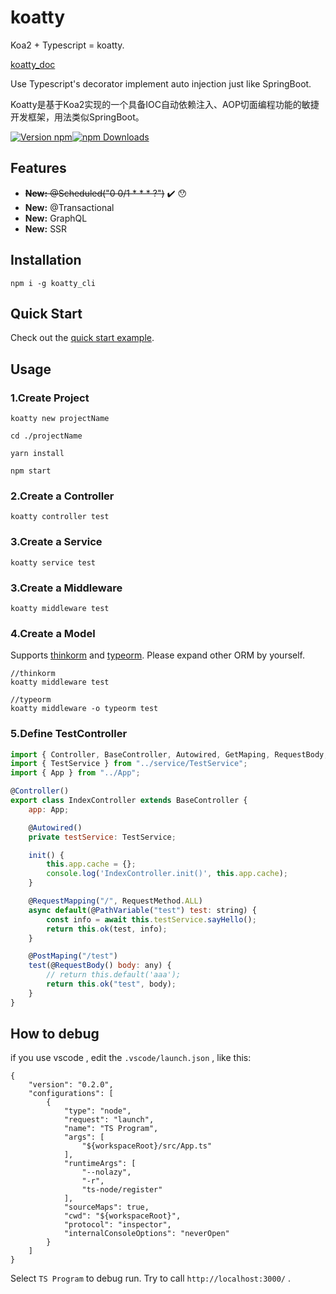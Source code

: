 # koatty
Koa2 + Typescript = koatty. 

[koatty_doc](https://thinkkoa.github.io/koatty_doc/)

Use Typescript's decorator implement auto injection just like SpringBoot.

Koatty是基于Koa2实现的一个具备IOC自动依赖注入、AOP切面编程功能的敏捷开发框架，用法类似SpringBoot。

[![Version npm](https://img.shields.io/npm/v/koatty.svg?style=flat-square)](https://www.npmjs.com/package/koatty)[![npm Downloads](https://img.shields.io/npm/dm/koatty.svg?style=flat-square)](https://npmcharts.com/compare/koatty?minimal=true)


## Features
 
- ~~**New:** @Scheduled("0 0/1 * * * ?")~~ ✔️ 😯
- **New:** @Transactional
- **New:** GraphQL
- **New:** SSR 


## Installation

```shell
npm i -g koatty_cli
```

## Quick Start

Check out the [quick start example][quick-example].

[quick-example]: https://github.com/thinkkoa/koatty_demo/

## Usage

### 1.Create Project

```shell
koatty new projectName

cd ./projectName

yarn install

npm start
```

### 2.Create a Controller
```shell
koatty controller test

```

### 3.Create a Service

```shell
koatty service test

```

### 3.Create a Middleware

```shell
koatty middleware test

```
### 4.Create a Model

Supports [thinkorm](https://github.com/thinkkoa/thinkorm) and [typeorm](https://github.com/typeorm/typeorm). Please expand other ORM by yourself.

```shell
//thinkorm
koatty middleware test

//typeorm
koatty middleware -o typeorm test

```

### 5.Define TestController

```javascript
import { Controller, BaseController, Autowired, GetMaping, RequestBody, PathVariable, PostMaping, BaseApp, RequestMapping, RequestMethod } from "koatty";
import { TestService } from "../service/TestService";
import { App } from "../App";

@Controller()
export class IndexController extends BaseController {
    app: App;

    @Autowired()
    private testService: TestService;

    init() {
        this.app.cache = {};
        console.log('IndexController.init()', this.app.cache);
    }

    @RequestMapping("/", RequestMethod.ALL)
    async default(@PathVariable("test") test: string) {
        const info = await this.testService.sayHello();
        return this.ok(test, info);
    }

    @PostMaping("/test")
    test(@RequestBody() body: any) {
        // return this.default('aaa');
        return this.ok("test", body);
    }
}
```



## How to debug

if you use vscode , edit the `.vscode/launch.json` , like this: 
```
{
    "version": "0.2.0",
    "configurations": [
        {
            "type": "node",
            "request": "launch",
            "name": "TS Program",
            "args": [
                "${workspaceRoot}/src/App.ts" 
            ],
            "runtimeArgs": [
                "--nolazy",
                "-r",
                "ts-node/register"
            ],
            "sourceMaps": true,
            "cwd": "${workspaceRoot}",
            "protocol": "inspector",
            "internalConsoleOptions": "neverOpen"
        }
    ]
}
```
Select `TS Program` to debug run. Try to call `http://localhost:3000/` .




